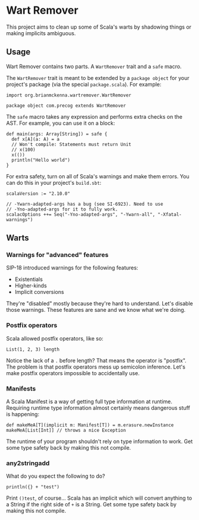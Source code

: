 # Wart Remover

This project aims to clean up some of Scala's warts by shadowing
things or making implicits ambiguous.

## Usage

Wart Remover contains two parts. A `WartRemover` trait and a `safe`
macro.

The `WartRemover` trait is meant to be extended by a `package object`
for your project's package (via the special `package.scala`). For
example:

    import org.brianmckenna.wartremover.WartRemover

    package object com.precog extends WartRemover

The `safe` macro takes any expression and performs extra checks on the
AST. For example, you can use it on a block:

    def main(args: Array[String]) = safe {
      def x[A](a: A) = a
      // Won't compile: Statements must return Unit
      // x(100)
      x(())
      println("Hello world")
    }

For extra safety, turn on all of Scala's warnings and make them
errors. You can do this in your project's `build.sbt`:

    scalaVersion := "2.10.0"

    // -Ywarn-adapted-args has a bug (see SI-6923). Need to use
    // -Yno-adapted-args for it to fully work.
    scalacOptions ++= Seq("-Yno-adapted-args", "-Ywarn-all", "-Xfatal-warnings")

## Warts

### Warnings for "advanced" features

SIP-18 introduced warnings for the following features:

* Existentials
* Higher-kinds
* Implicit conversions

They're "disabled" mostly because they're hard to understand. Let's
disable those warnings. These features are sane and we know what we're
doing.

### Postfix operators

Scala allowed postfix operators, like so:

    List(1, 2, 3) length

Notice the lack of a `.` before length? That means the operator is
"postfix". The problem is that postfix operators mess up semicolon
inference. Let's make postfix operators impossible to accidentally
use.

### Manifests

A Scala Manifest is a way of getting full type information at
runtime. Requiring runtime type information almost certainly means
dangerous stuff is happening:

    def makeMeA[T](implicit m: Manifest[T]) = m.erasure.newInstance
    makeMeA[List[Int]] // throws a nice Exception

The runtime of your program shouldn't rely on type information to
work. Get some type safety back by making this not compile.

### any2stringadd

What do you expect the following to do?

    println({} + "test")

Print `()test`, of course... Scala has an implicit which will convert
anything to a String if the right side of `+` is a String. Get some
type safety back by making this not compile.
